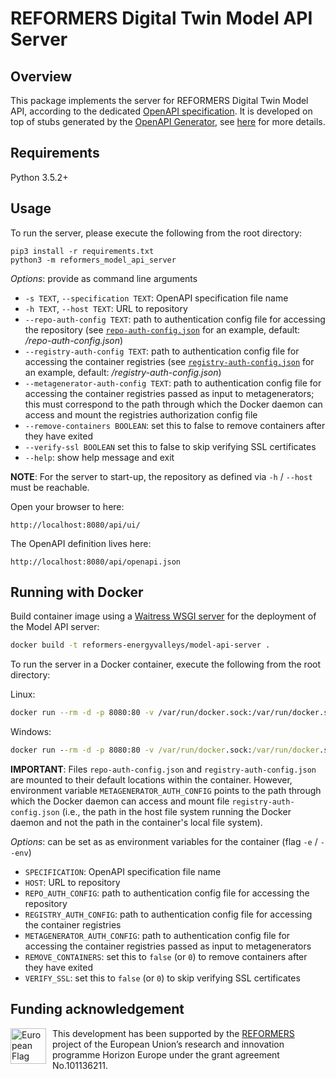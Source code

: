 # REFORMERS Digital Twin Model API Server

## Overview

This package implements the server for REFORMERS Digital Twin Model API, according to the dedicated [OpenAPI specification](https://github.com/REFORMERS-EnergyValleys/reformers-dt-model-api-specs).
It is developed on top of stubs generated by the [OpenAPI Generator](https://openapi-generator.tech), see [here](./GENERATOR.md) for more details.

## Requirements
Python 3.5.2+

## Usage

To run the server, please execute the following from the root directory:

```
pip3 install -r requirements.txt
python3 -m reformers_model_api_server
```

*Options*: provide as command line arguments

+ `-s TEXT`, `--specification TEXT`: OpenAPI specification file name
+ `-h TEXT`, `--host TEXT`: URL to repository
+ `--repo-auth-config TEXT`: path to authentication config file for accessing the repository (see [`repo-auth-config.json`](./repo-auth-config.json) for an example, default: */repo-auth-config.json*)
+ `--registry-auth-config TEXT`: path to authentication config file for accessing the container registries (see [`registry-auth-config.json`](./registry-auth-config.json) for an example, default: */registry-auth-config.json*)
+ `--metagenerator-auth-config TEXT`: path to authentication config file for accessing the container registries passed as input to metagenerators; this must correspond to the path through which the Docker daemon can access and mount the registries authorization config file
+ `--remove-containers BOOLEAN`: set this to false to remove containers after they have exited
+ `--verify-ssl BOOLEAN` set this to false to skip verifying SSL certificates
+ `--help`: show help message and exit

**NOTE**:
For the server to start-up, the repository as defined via `-h` / `--host` must be reachable.

Open your browser to here:

```
http://localhost:8080/api/ui/
```

The OpenAPI definition lives here:

```
http://localhost:8080/api/openapi.json
```

## Running with Docker

Build container image using a [Waitress WSGI server](https://docs.pylonsproject.org/projects/waitress/en/latest/) for the deployment of the Model API server:
```sh
docker build -t reformers-energyvalleys/model-api-server .
```

To run the server in a Docker container, execute the following from the root directory:

Linux:
```bash
docker run --rm -d -p 8080:80 -v /var/run/docker.sock:/var/run/docker.sock -v $PWD/repo-auth-config.json:/repo-auth-config.json -v $PWD/registry-auth-config.json:/registry-auth-config.json -e METAGENERATOR_AUTH_CONFIG=$PWD/registry-auth-config.json reformers-energyvalleys/model-api-server
```

Windows:
```cmd
docker run --rm -d -p 8080:80 -v /var/run/docker.sock:/var/run/docker.sock -v %CD%\repo-auth-config.json:/repo-auth-config.json -v %CD%\registry-auth-config.json:/registry-auth-config.json -e METAGENERATOR_AUTH_CONFIG=%CD%\registry-auth-config.json reformers-energyvalleys/model-api-server
```

**IMPORTANT**:
Files `repo-auth-config.json` and `registry-auth-config.json` are mounted to their default locations within the container.
However, environment variable `METAGENERATOR_AUTH_CONFIG` points to the path through which the Docker daemon can access and mount file `registry-auth-config.json` (i.e., the path in the host file system running the Docker daemon and not the path in the container's local file system).

*Options*: can be set as as environment variables for the container (flag `-e` / `--env`)

+ `SPECIFICATION`: OpenAPI specification file name
+ `HOST`: URL to repository
+ `REPO_AUTH_CONFIG`: path to authentication config file for accessing the repository
+ `REGISTRY_AUTH_CONFIG`: path to authentication config file for accessing the container registries
+ `METAGENERATOR_AUTH_CONFIG`: path to authentication config file for accessing the container registries passed as input to metagenerators
+ `REMOVE_CONTAINERS`: set this to `false` (or `0`) to remove containers after they have exited
+ `VERIFY_SSL`: set this to `false` (or `0`) to skip verifying SSL certificates

## Funding acknowledgement

<img alt="European Flag" src="https://upload.wikimedia.org/wikipedia/commons/thumb/b/b7/Flag_of_Europe.svg/330px-Flag_of_Europe.svg.png" align="left" style="margin-right: 10px" height="57"/> This development has been supported by the [REFORMERS] project of the European Union’s research and innovation programme Horizon Europe under the grant agreement No.101136211.

[REFORMERS]: https://reformers-energyvalleys.eu/
